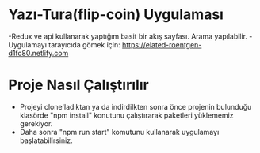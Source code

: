 # Yazı-Tura(flip-coin) Uygulaması
-Redux ve api kullanarak yaptığım basit bir akış sayfası. Arama yapılabilir.
-Uygulamayı tarayıcıda gömek için: https://elated-roentgen-d1fc80.netlify.com
# Proje Nasıl Çalıştırılır
- Projeyi clone'ladıktan ya da indirdilkten sonra önce projenin bulunduğu klasörde "npm install" konutunu çalıştırarak paketleri yüklememiz gerekiyor.
- Daha sonra "npm run start" komutunu kullanarak uygulamayı başlatabilirsiniz.
